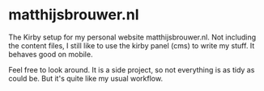 # matthijsbrouwer.nl
The Kirby setup for my personal website matthijsbrouwer.nl. 
Not including the content files, I still like to use the kirby panel (cms) to write my stuff. It behaves good on mobile.

Feel free to look around. It is a side project, so not everything is as tidy as could be. But it's quite like my usual workflow.
